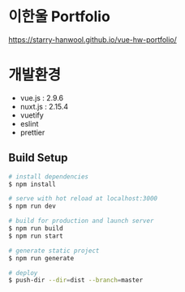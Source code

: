 # 이한울 Portfolio
https://starry-hanwool.github.io/vue-hw-portfolio/

# 개발환경
- vue.js : 2.9.6
- nuxt.js : 2.15.4
- vuetify
- eslint
- prettier


## Build Setup

```bash
# install dependencies
$ npm install

# serve with hot reload at localhost:3000
$ npm run dev

# build for production and launch server
$ npm run build
$ npm run start

# generate static project
$ npm run generate

# deploy
$ push-dir --dir=dist --branch=master
```
